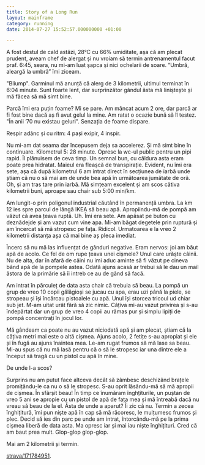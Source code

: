```yaml
---
title: Story of a Long Run
layout: mainframe
category: running
date: 2014-07-27 15:52:57.000000000 +01:00

---
```


A fost destul de cald astăzi, 28°C cu 66% umiditate, așa că am plecat prudent, aveam chef de alergat și nu vroiam să termin antrenamentul facut praf. 6:45, seara, nu mi-am luat șapca și nici ochelarii de soare. “Umbră, aleargă la umbră” îmi ziceam.

"Bliump". Garminul mă anunță că alerg de 3 kilometrii, ultimul terminat în 6:04 minute. Sunt foarte lent, dar surprinzător gândul ăsta mă liniștește și mă făcea să mă simt bine.

Parcă îmi era puțin foame? Mi se pare. Am mâncat acum 2 ore, dar parcă ar fi fost bine dacă aș fi avut gelul la mine. Am ratat o ocazie bună să îl testez. "În anii ’70 nu existau geluri". Senzația de foame dispare.

Respir adânc și cu ritm: 4 pași exipir, 4 inspir.

Nu mi-am dat seama dar începusem deja sa accelerez. Și mă simt bine în continuare. Kilometrul 5: 28 minute. Opresc la wc-ul public pentru un pipi rapid. Îl plănuisem de ceva timp. Un semnal bun, cu căldura asta eram poate prea hidratat. Maieul era fleașcă de transpirație. Evident, nu îmi era sete, așa că după kilometrul 6 am intrat direct în secțiunea de iarbă unde știam că nu o să mai am de unde bea apă în următoarea jumătate de oră. Oh, și am tras tare prin iarbă. Mă simțeam excelent și am scos câtiva kilometrii buni, aproape sau chair sub 5:00 min/km.

Am lungit-o prin poligonul industrial căutând în permanență umbra. La km 12 ies spre parcul de lângă IKEA să beau apă.
Apropiindu-mă de pompă am văzut că avea țeava ruptă. Uh. Îmi era sete. Am apăsat pe buton cu deznădejde și am vazut cum vine apa. Mi-am băgat degetele prin ruptură și am încercat să mă stropesc pe fața. Ridicol. Urmatoarea e la vreo 2 kilometrii distanța așa că mai bine aș pleca imediat.

Încerc să nu mă las influențat de gânduri negative. Eram nervos: joi am băut apă de acolo. Ce fel de om rupe țeava unei cișmele? Unul care urăște câinii. Nu de alta, dar în afară de câini nu imi aduc aminte să fi văzut pe cineva bând apă de la pompele astea. Odată ajuns acasă ar trebui să le dau un mail ăstora de la primărie să îi intreb ce au de gând să facă.

Am intrat în părculeț de data asta chair că trebuia să beau. La pompă un grup de vreo 10 copii gălăgioși se jucau cu apa, erau uzi până la piele, se stropeau și își încărcau pistoalele cu apă. Unul își storcea tricoul ud chiar sub jet. M-am uitat urât fără să zic nimic. Câțiva mi-au vazut privirea și s-au îndepărtat dar un grup de vreo 4 copii au rămas pur și simplu lipiți de pompă concentrați în jocul lor.

Mă gândeam ca poate nu au vazut niciodată apă și am plecat, știam că la câțiva metri mai este o altă cișmea. Ajuns acolo, 2 fetițe s-au apropiat și ele și în fugă au ajuns înaintea mea. Le-am rugat frumos să mă lase sa beau.
Mi-au spus că nu mă lasă pentru că o să le stropesc iar una dintre ele a început să tragă cu un pistol cu apă în mine.

De unde l-a scos?

Surprins nu am putut face altceva decât să zâmbesc deschizând brațele promițându-le ca nu o să le stropesc. S-au oprit lăsându-mă să mă apropii de cișmea. În sfârșit beau! În timp ce înumăram înghțiturile, un puștan de vreo 5 ani se apropie cu un pistol de apă de fața mea și mă întreabă dacă nu vreau să beau de la el. Ăsta de unde a aparut? Îi zic că nu. Termin a zecea înghițitură, îmi pun niște apă în cap să mă răcoresc, le mulțumesc frumos și plec. Decid să ies din parc pe unde am intrat, întorcându-mă pe la prima cișmea liberă de data asta. Ma opresc iar și mai iau niște înghițituri. Cred că am baut prea mult. Glop-glop glop-glop.

Mai am 2 kilometrii și termin.

[strava/171784951](http://www.strava.com/activities/171784951).

